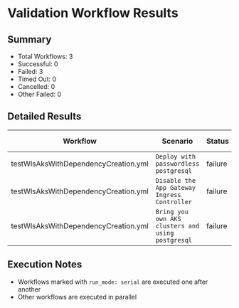 # Validation Workflow Results

## Summary
- Total Workflows: 3
- Successful: 0
- Failed: 3
- Timed Out: 0
- Cancelled: 0
- Other Failed: 0

## Detailed Results

| Workflow | Scenario | Status | Duration | Run URL |
|----------|----------|---------|-----------|----------|
| testWlsAksWithDependencyCreation.yml | `Deploy with passwordless postgresql` | failure | 0h:22m:56s | [View Run](https://github.com/azure-javaee/weblogic-azure/actions/runs/17906836509) |
| testWlsAksWithDependencyCreation.yml | `Disable the App Gateway Ingress Controller` | failure | 0h:5m:16s | [View Run](https://github.com/azure-javaee/weblogic-azure/actions/runs/17907278109) |
| testWlsAksWithDependencyCreation.yml | `Bring you own AKS clusters and using postgresql` | failure | 0h:5m:52s | [View Run](https://github.com/azure-javaee/weblogic-azure/actions/runs/17907418088) |


## Execution Notes
- Workflows marked with `run_mode: serial` are executed one after another
- Other workflows are executed in parallel
